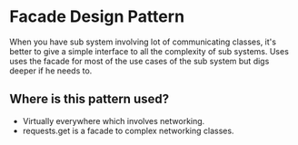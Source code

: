 # Facade Design Pattern

When you have sub system involving lot of communicating classes, it's better to give a simple interface to all the complexity of sub systems. Uses uses the facade for most of the use cases of the sub system but digs deeper if he needs to.


##  Where is this pattern used?

* Virtually everywhere which involves networking.
* requests.get is a facade to complex networking classes.